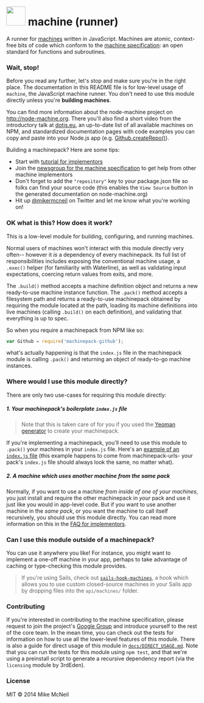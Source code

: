 <h1>
  <img src="http://node-machine.org/images/machine-anthropomorph-for-white-bg.png" width="50" />
  machine (runner)
</h1>

A runner for [machines](http://node-machine.org) written in JavaScript.  Machines are atomic, context-free bits of code which conform to the [machine specification](http://node-machine.org/spec/machine): an open standard for functions and subroutines.

### Wait, stop!

Before you read any further, let's stop and make sure you're in the right place.  The documentation in this README file is for low-level usage of `machine`, the JavaScript machine runner.  You don't need to use this module directly unless you're **building machines**.

You can find more information about the node-machine project on http://node-machine.org.  There you'll also find a short video from the introductory talk at [dotjs.eu](http://dotjs.eu/), an up-to-date list of all available machines on NPM, and standardized documentation pages with code examples you can copy and paste into your Node.js app (e.g. [Github.createRepo()](http://node-machine.org/machinepack-github/create-repo)).

Building a machinepack?  Here are some tips:
+ Start with [tutorial for implementors](http://node-machine.org/implementing/Getting-Started)
+ Join the [newsgroup for the machine specification](https://groups.google.com/forum/?hl=en#!forum/node-machine) to get help from other machine implementors
+ Don't forget to add the `"repository"` key to your package.json file so folks can find your source code (this enables the `View Source` button in the generated documentation on node-machine.org)
+ Hit up [@mikermcneil](https://twitter.com/mikermcneil) on Twitter and let me know what you're working on!


### OK what is this? How does it work?

This is a low-level module for building, configuring, and running machines.

Normal users of machines won't interact with this module directly very often-- however it _is_ a dependency of every machinepack.  Its full list of responsibilities includes exposing the conventional machine usage, a `.exec()` helper (for familiarity with Waterline), as well as validating input expectations, coercing return values from exits, and more.

The `.build()` method accepts a machine definition object and returns a new ready-to-use machine instance function.  The `.pack()` method accepts a filesystem path and returns a ready-to-use machinepack obtained by requiring the module located at the path, loading its machine definitions into live machines (calling `.build()` on each definition), and validating that everything is up to spec.

So when you require a machinepack from NPM like so:

```javascript
var Github = require('machinepack-github');
```

what's actually happening is that the `index.js` file in the machinepack module is calling `.pack()` and returning an object of ready-to-go machine instances.



### Where would I use this module directly?

There are only two use-cases for requiring this module directly:

##### 1. Your machinepack's boilerplate `index.js` file

> Note that this is taken care of for you if you used the [Yeoman generator](https://github.com/node-machine/generator-machinepack) to create your machinepack.

If you're implementing a machinepack, you'll need to use this module to `.pack()` your machines in your `index.js` file.  Here's an [example of an `index.js` file](https://github.com/mikermcneil/machinepack-urls/blob/master/index.js#L2) (this example happens to come from machinepack-urls- your pack's `index.js` file should always look the same, no matter what).

##### 2. A machine which uses another machine from the same pack

Normally, if you want to use a machine _from inside of one of your machines_, you just install and require the other machinepack in _your_ pack and use it just like you would in app-level code.  But if you want to use another machine in the _same pack_, or you want the machine to call itself recursively, you should use this module directly.  You can read more information on this in the [FAQ for implementors](https://github.com/node-machine/docs/blob/master/creating-a-machinepack/FAQ.md).

### Can I use this module outside of a machinepack?

You can use it anywhere you like!  For instance, you might want to implement a one-off machine in your app, perhaps to take advantage of caching or type-checking this module provides.

> If you're using Sails, check out [`sails-hook-machines`](https://github.com/node-machine/sails-hook-machines), a hook which allows you to use custom closed-source machines in your Sails app by dropping files into the `api/machines/` folder.


### Contributing

If you're interested in contributing to the machine specification, please request to join the project's [Google Group](https://groups.google.com/forum/?hl=en#!forum/node-machine) and introduce yourself to the rest of the core team.  In the mean time, you can check out the tests for information on how to use all the lower-level features of this module.  There is also a guide for direct usage of this module in [`docs/DIRECT_USAGE.md`](./docs/DIRECT_USAGE.md).  Note that you can run the tests for this module using `npm test`, and that we're using a preinstall script to generate a recursive dependency report (via the `licensing` module by 3rdEden).

### License

MIT
&copy; 2014 Mike McNeil



